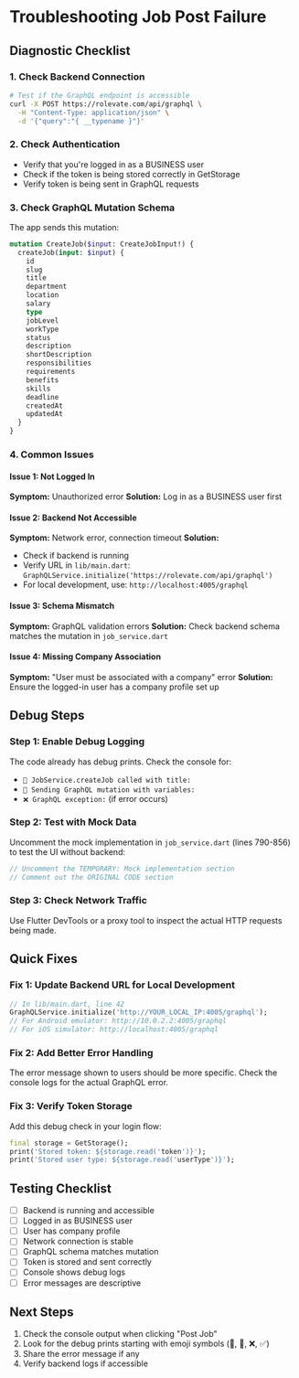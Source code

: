 # Troubleshooting Job Post Failure

## Diagnostic Checklist

### 1. Check Backend Connection
```bash
# Test if the GraphQL endpoint is accessible
curl -X POST https://rolevate.com/api/graphql \
  -H "Content-Type: application/json" \
  -d '{"query":"{ __typename }"}'
```

### 2. Check Authentication
- Verify that you're logged in as a BUSINESS user
- Check if the token is being stored correctly in GetStorage
- Verify token is being sent in GraphQL requests

### 3. Check GraphQL Mutation Schema
The app sends this mutation:
```graphql
mutation CreateJob($input: CreateJobInput!) {
  createJob(input: $input) {
    id
    slug
    title
    department
    location
    salary
    type
    jobLevel
    workType
    status
    description
    shortDescription
    responsibilities
    requirements
    benefits
    skills
    deadline
    createdAt
    updatedAt
  }
}
```

### 4. Common Issues

#### Issue 1: Not Logged In
**Symptom:** Unauthorized error
**Solution:** Log in as a BUSINESS user first

#### Issue 2: Backend Not Accessible
**Symptom:** Network error, connection timeout
**Solution:** 
- Check if backend is running
- Verify URL in `lib/main.dart`: `GraphQLService.initialize('https://rolevate.com/api/graphql')`
- For local development, use: `http://localhost:4005/graphql`

#### Issue 3: Schema Mismatch
**Symptom:** GraphQL validation errors
**Solution:** Check backend schema matches the mutation in `job_service.dart`

#### Issue 4: Missing Company Association
**Symptom:** "User must be associated with a company" error
**Solution:** Ensure the logged-in user has a company profile set up

## Debug Steps

### Step 1: Enable Debug Logging
The code already has debug prints. Check the console for:
- `🔧 JobService.createJob called with title:`
- `📡 Sending GraphQL mutation with variables:`
- `❌ GraphQL exception:` (if error occurs)

### Step 2: Test with Mock Data
Uncomment the mock implementation in `job_service.dart` (lines 790-856) to test the UI without backend:

```dart
// Uncomment the TEMPORARY: Mock implementation section
// Comment out the ORIGINAL CODE section
```

### Step 3: Check Network Traffic
Use Flutter DevTools or a proxy tool to inspect the actual HTTP requests being made.

## Quick Fixes

### Fix 1: Update Backend URL for Local Development
```dart
// In lib/main.dart, line 42
GraphQLService.initialize('http://YOUR_LOCAL_IP:4005/graphql');
// For Android emulator: http://10.0.2.2:4005/graphql
// For iOS simulator: http://localhost:4005/graphql
```

### Fix 2: Add Better Error Handling
The error message shown to users should be more specific. Check the console logs for the actual GraphQL error.

### Fix 3: Verify Token Storage
Add this debug check in your login flow:
```dart
final storage = GetStorage();
print('Stored token: ${storage.read('token')}');
print('Stored user type: ${storage.read('userType')}');
```

## Testing Checklist

- [ ] Backend is running and accessible
- [ ] Logged in as BUSINESS user
- [ ] User has company profile
- [ ] Network connection is stable
- [ ] GraphQL schema matches mutation
- [ ] Token is stored and sent correctly
- [ ] Console shows debug logs
- [ ] Error messages are descriptive

## Next Steps

1. Check the console output when clicking "Post Job"
2. Look for the debug prints starting with emoji symbols (🔧, 📡, ❌, ✅)
3. Share the error message if any
4. Verify backend logs if accessible
